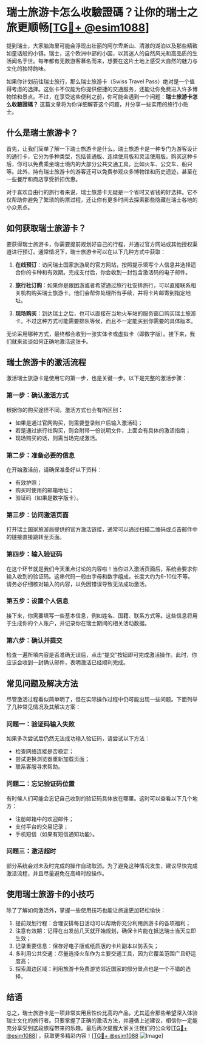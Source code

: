 # 瑞士旅游卡怎么收驗證碼？让你的瑞士之旅更顺畅[[TG💪+ @esim1088](https://t.me/s/esim1088)]

提到瑞士，大家脑海里可能会浮现出壮丽的阿尔卑斯山、清澈的湖泊以及那些精致如童话般的小镇。瑞士，这个欧洲中部的小国，以其迷人的自然风光和高品质的生活闻名于世。每年都有无数游客慕名而来，想要在这片土地上感受大自然的魅力与文化的独特韵味。

如果你计划前往瑞士旅行，那么瑞士旅游卡（Swiss Travel Pass）绝对是一个值得考虑的选择。这张卡不仅能为你提供便捷的交通服务，还能让你免费进入许多博物馆和景点。不过，在享受这些便利之前，你可能会遇到一个问题：**瑞士旅游卡怎么收驗證碼？** 这篇文章将为你详细解答这个问题，并分享一些实用的旅行小贴士。

## 什么是瑞士旅游卡？

首先，让我们简单了解一下瑞士旅游卡是什么。瑞士旅游卡是一种专门为游客设计的通行卡，它分为多种类型，包括普通版、连续使用版和灵活使用版。购买这种卡后，你可以免费乘坐瑞士境内的大部分公共交通工具，比如火车、公交车、船只等。此外，持有瑞士旅游卡的游客还可以免费参观众多博物馆和历史遗迹，甚至在一些餐厅和商店享受折扣优惠。

对于喜欢自由行的旅行者来说，瑞士旅游卡无疑是一个省时又省钱的好选择。它不仅帮助你避免了繁琐的购票过程，还让你有更多时间去探索那些隐藏在瑞士各地的小众景点。

## 如何获取瑞士旅游卡？

要获得瑞士旅游卡，你需要提前规划好自己的行程，并通过官方网站或其他授权渠道进行预订。通常情况下，瑞士旅游卡可以在以下几种方式中获取：

1. **在线预订**：访问瑞士国家旅游局的官方网站，按照提示填写个人信息并选择适合你的卡种和有效期。完成支付后，你会收到一封包含激活码的电子邮件。
   
2. **旅行社订购**：如果你是跟团游或者希望通过旅行社安排旅行，可以直接联系相关机构购买瑞士旅游卡。他们会帮你处理所有手续，并将卡片邮寄到指定地址。

3. **现场购买**：到达瑞士之后，也可以直接在当地火车站的服务窗口购买瑞士旅游卡。不过这种方式可能需要排队等候，而且不一定能买到你需要的具体版本。

无论采用哪种方式，最终都会收到一张实体卡或虚拟卡（即数字版）。接下来，我们就来谈谈如何正确地激活这张卡。

## 瑞士旅游卡的激活流程

激活瑞士旅游卡是使用它的第一步，也是关键一步。以下是完整的激活步骤：

### 第一步：确认激活方式
根据你的购买途径不同，激活方式也会有所区别：
- 如果是通过官网购买，则需要登录账户后输入激活码；
- 若是通过旅行社购买，则会附带一份说明文件，上面会有具体的激活指南；
- 现场购买的话，则需当场完成激活。

### 第二步：准备必要的信息
在开始激活前，请确保准备好以下资料：
- 有效护照；
- 购买时使用的邮箱地址；
- 验证码（如果是数字版卡）。

### 第三步：访问激活页面
打开瑞士国家旅游局提供的官方激活链接，通常可以通过扫描二维码或点击邮件中的链接直接跳转至页面。

### 第四步：输入验证码
在这个环节就是我们今天重点讨论的内容啦！当你进入激活页面后，系统会要求你输入收到的验证码。这串代码一般由字母和数字组成，长度大约为6-10位不等。请务必仔细核对输入的内容，以免因错误导致无法成功激活。

### 第五步：设置个人信息
接下来，你需要填写一些基本信息，例如姓名、国籍、联系方式等。这些信息将用于生成你的个人账户，并记录你在瑞士期间的相关活动数据。

### 第六步：确认并提交
检查一遍所填内容是否准确无误后，点击“提交”按钮即可完成激活操作。此时，你应该会收到一封确认邮件，表明激活已经顺利完成。

## 常见问题及解决方法

尽管激活过程看似简单明了，但在实际操作过程中仍可能出现一些问题。下面列举了几种常见情况及其解决方案：

### 问题一：验证码输入失败
如果多次尝试后仍然无法成功输入验证码，请尝试以下方法：
- 检查网络连接是否稳定；
- 尝试更换浏览器重新加载页面；
- 联系客服寻求帮助。

### 问题二：忘记验证码位置
有时候人们可能会忘记自己收到的验证码具体放在哪里。这时可以查看以下几个地方：
- 注册邮箱中的欢迎邮件；
- 支付平台的交易记录；
- 手机短信（如果有短信通知功能）。

### 问题三：激活超时
部分系统会对未及时完成的操作自动取消。为了避免这种情况发生，建议尽快完成激活流程，并且尽量避免在高峰时段操作。

## 使用瑞士旅游卡的小技巧

除了了解如何激活外，掌握一些使用技巧也能让旅途更加轻松愉快：

1. 提前规划行程：合理安排每日活动可以帮助你充分利用旅游卡的各项福利；
2. 注意有效期：记得在出发前几天就开始规划，确保卡片能在抵达瑞士当天立即生效；
3. 记录重要信息：保存好电子版或纸质版的卡片副本以防丢失；
4. 多利用公共交通：尽量选择火车作为主要交通工具，因为它覆盖范围广且舒适度高；
5. 探索周边区域：利用旅游卡免费游览邻近国家的部分景点也是一个不错的选择。

## 结语

总之，瑞士旅游卡是一项非常实用且性价比高的产品，尤其适合那些希望深入体验瑞士文化的旅行者。只要掌握了正确的激活方法，并遵循上述建议，相信你一定能充分享受到这段旅程带来的乐趣。最后再次提醒大家关注我们的公众号[[TG💪+ @esim1088](https://t.me/s/esim1088)] ，获取更多精彩内容！[[TG💪+ @esim1088](https://t.me/s/esim1088) ![Image](https://i.postimg.cc/4NQfJmqS/Snipaste-2025-05-13-00-14-12.png)]